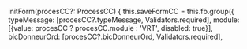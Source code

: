 initForm(procesCC?: ProcessCC) {
    this.saveFormCC = this.fb.group({
      typeMessage: [procesCC?.typeMessage, Validators.required],
      module: [{value: procesCC ? procesCC.module : 'VRT', disabled: true}],
      bicDonneurOrd: [procesCC?.bicDonneurOrd, Validators.required],

